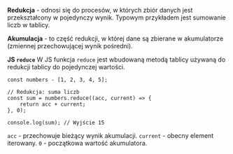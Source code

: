 **Redukcja** - odnosi się do procesów, w których zbiór danych jest przekształcony w pojedynczy wynik. Typowym przykładem jest sumowanie liczb w tablicy.

**Akumulacja** - to część redukcji, w której dane są zbierane w akumulatorze (zmiennej przechowującej wynik pośredni).

**JS `reduce`**
W JS funkcja `reduce` jest wbudowaną metodą tablicy używaną do redukcji tablicy do pojedynczej wartości.
```
const numbers - [1, 2, 3, 4, 5];

// Redukcja: suma liczb
const sum = numbers.reduce((acc, current) => {
	return acc + current;
}, 0);

console.log(sum); // Wyjście 15
```
`acc` - przechowuje bieżący wynik akumulacji.
`current` - obecny element iterowany.
`0` - początkowa wartość akumulatora.